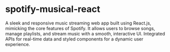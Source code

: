 # spotify-musical-react
A sleek and responsive music streaming web app built using React.js, mimicking the core features of Spotify. It allows users to browse songs, manage playlists, and stream music with a smooth, interactive UI. Integrated APIs for real-time data and styled components for a dynamic user experience.
